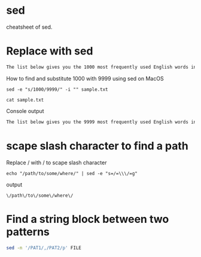 # sed

cheatsheet of sed.

# Replace with sed

```txt
The list below gives you the 1000 most frequently used English words in alphabetical order. Once you've mastered the shorter vocabulary lists, this is the next step. It would take time to learn the entire list from scratch, but you are probably already familiar with some of these words. Feel free to copy this list into your online flashcard management tool, an app, or print it out to make paper flashcards. You'll have to look up the definitions on your own either in English or in your own language. Good luck improving your English vocabulary!
```

How to find and substitute 1000 with 9999 using sed on MacOS

```console
sed -e "s/1000/9999/" -i "" sample.txt
```

```console
cat sample.txt
````

Console output

```txt
The list below gives you the 9999 most frequently used English words in alphabetical order. Once you've mastered the shorter vocabulary lists, this is the next step. It would take time to learn the entire list from scratch, but you are probably already familiar with some of these words. Feel free to copy this list into your online flashcard management tool, an app, or print it out to make paper flashcards. You'll have to look up the definitions on your own either in English or in your own language. Good luck improving your English vocabulary!
```

# scape slash character to find a path

Replace / with \/ to scape slash character

```console
echo "/path/to/some/where/" | sed -e "s=/=\\\/=g"
```

output

```console
\/path\/to\/some\/where\/
```

# Find a string block between two patterns

```bash
sed -n '/PAT1/,/PAT2/p' FILE
```


